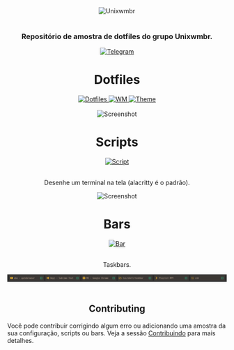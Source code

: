 <div align="center">
    <img alt="Unixwmbr" src="https://github.com/carlosdss22/unixwmbr/blob/master/logo.png" width="400" />
    <br/><br/>
    <h3>Repositório de amostra de dotfiles do grupo Unixwmbr.</h3>
</div>

<p align="center">
  <a href="https://t.me/unixwmbr">
    <img alt="Telegram" src="https://img.shields.io/badge/Telegram-unixwmbr-%230088cc?style=for-the-badge" />
  </a>
</p>

<h1 align="center">Dotfiles</h1>

<div align="center">
  <a href="https://github.com/jyeno/dwm">
    <img alt="Dotfiles" src="https://img.shields.io/badge/config-Jyeno-%2322252f?style=for-the-badge" />
  </a>
  <a href="https://github.com/jyeno/dwm">
    <img alt="WM" src="https://img.shields.io/badge/wm-dwm-%2322252f?style=for-the-badge" />
  </a>
  <a href="https://github.com/jyeno/dwm">
    <img alt="Theme" src="https://img.shields.io/badge/theme-dwm-%2322252f?style=for-the-badge" />
  </a>
  <br/><br/>
  <img alt="Screenshot" src="https://raw.githubusercontent.com/jyeno/dwm/master/screenshots/dwmshot.jpg" />
</div>

<h1 align="center">Scripts</h1>

<div align="center">
  <a href="https://github.com/jyeno/dwm">
    <img alt="Script" src="https://img.shields.io/badge/name-termDraw-%2322252f?style=for-the-badge" />
  </a>
  <br/><br/>
  <p>Desenhe um terminal na tela (alacritty é o padrão).</p>
  <img alt="Screenshot" src="https://github.com/carlosdss22/unixwmbr/blob/master/aladraw.gif" />
</div>

<h1 align="center">Bars</h1>

<div align="center">
  <a href="https://github.com/jyeno/dwm">
    <img alt="Bar" src="https://img.shields.io/badge/name-taskbar-%2322252f?style=for-the-badge" />
  </a>
  <br/><br/>
  <p>Taskbars.</p>
  <img alt="Screenshot" src="https://github.com/odilonscoelho/taskbar/blob/master/print.jpg" />
</div>

<br/>

<h2 align="center">Contributing</h2>
<p>
    Você pode contribuir corrigindo algum erro ou adicionando uma amostra da sua configuração, scripts ou bars. Veja a sessão <a href="https://github.com/hiukky/unixwmbr/blob/master/README.md">Contribuindo</a> para mais detalhes.
</P>
